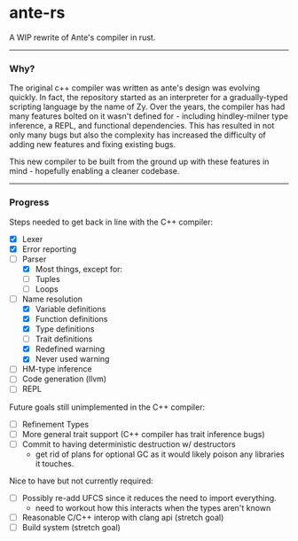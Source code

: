 # ante-rs

A WIP rewrite of Ante's compiler in rust.

---

### Why?

The original c++ compiler was written as ante's
design was evolving quickly. In fact, the repository
started as an interpreter for a gradually-typed scripting
language by the name of Zy. Over the years, the
compiler has had many features bolted on it wasn't defined
for - including hindley-milner type inference, a REPL,
and functional dependencies. This has resulted in not
only many bugs but also the complexity has increased
the difficulty of adding new features and fixing existing
bugs.

This new compiler to be built from the ground up with these
features in mind - hopefully enabling a cleaner codebase.

---

### Progress

Steps needed to get back in line with the C++ compiler:

- [x] Lexer
- [x] Error reporting
- [ ] Parser
  - [x] Most things, except for:
  - [ ] Tuples
  - [ ] Loops
- [ ] Name resolution
  - [x] Variable definitions
  - [x] Function definitions
  - [x] Type definitions
  - [ ] Trait definitions
  - [x] Redefined warning
  - [x] Never used warning
- [ ] HM-type inference
- [ ] Code generation (llvm)
- [ ] REPL

Future goals still unimplemented in the C++ compiler:

- [ ] Refinement Types
- [ ] More general trait support (C++ compiler has trait inference bugs)
- [ ] Commit to having deterministic destruction w/ destructors
    - get rid of plans for optional GC as it would likely poison any libraries it touches.

Nice to have but not currently required:
- [ ] Possibly re-add UFCS since it reduces the need to import everything.
    - need to workout how this interacts when the types aren't known
- [ ] Reasonable C/C++ interop with clang api (stretch goal)
- [ ] Build system (stretch goal)
